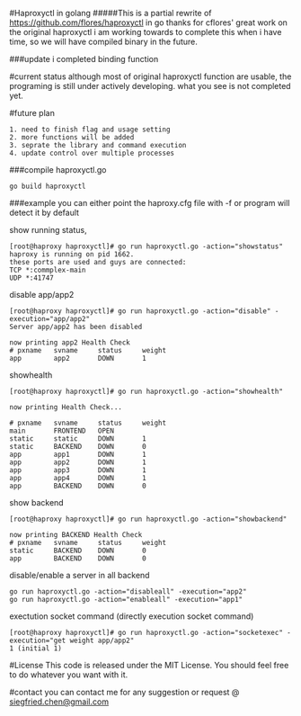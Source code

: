 #Haproxyctl in golang
#####This is a partial rewrite of https://github.com/flores/haproxyctl in go
thanks for cflores' great work on the original haproxyctl
i am working towards to complete this when i have time, so we will have compiled binary in the future.

###update
i completed binding function

#current status
although most of original haproxyctl function are usable, 
the programing is still under actively developing. what you see is not completed yet.

#future plan
```
1. need to finish flag and usage setting
2. more functions will be added
3. seprate the library and command execution
4. update control over multiple processes
```

###compile haproxyctl.go
```
go build haproxyctl
```

###example
you can either point the haproxy.cfg file with -f or program will detect it by default

show running status, 
```
[root@haproxy haproxyctl]# go run haproxyctl.go -action="showstatus"
haproxy is running on pid 1662.
these ports are used and guys are connected:
TCP *:commplex-main
UDP *:41747
```
disable app/app2
```
[root@haproxy haproxyctl]# go run haproxyctl.go -action="disable" -execution="app/app2"
Server app/app2 has been disabled

now printing app2 Health Check
# pxname   svname     status     weight
app        app2       DOWN       1
```

showhealth
```
[root@haproxy haproxyctl]# go run haproxyctl.go -action="showhealth"

now printing Health Check...

# pxname   svname     status     weight
main       FRONTEND   OPEN
static     static     DOWN       1
static     BACKEND    DOWN       0
app        app1       DOWN       1
app        app2       DOWN       1
app        app3       DOWN       1
app        app4       DOWN       1
app        BACKEND    DOWN       0
```
show backend
```
[root@haproxy haproxyctl]# go run haproxyctl.go -action="showbackend"

now printing BACKEND Health Check
# pxname   svname     status     weight
static     BACKEND    DOWN       0
app        BACKEND    DOWN       0
```

disable/enable a server in all backend
```
go run haproxyctl.go -action="disableall" -execution="app2"
go run haproxyctl.go -action="enableall" -execution="app1"
```

exectution socket command (directly execution socket command)
```
[root@haproxy haproxyctl]# go run haproxyctl.go -action="socketexec" -execution="get weight app/app2"
1 (initial 1)
```


#License
This code is released under the MIT License. You should feel free to do whatever you want with it. 

#contact
you can contact me for any suggestion or request @ siegfried.chen@gmail.com
